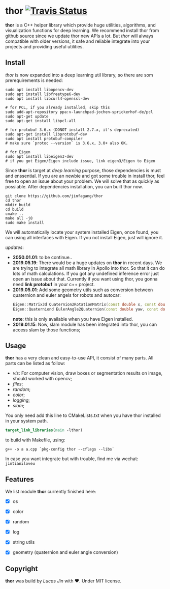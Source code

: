 # thor [![Travis Status](https://travis-ci.org/davisking/dlib.svg?branch=master)](https://travis-ci.org/davisking/dlib)

**thor** is a C++ helper library which provide huge utilities, algorithms, and visualization functions for deep learning. We recommend install thor from github source since we update thor new APIs a lot. But *thor* will always compatible with older versions, it safe and reliable integrate into your projects and providing useful utilities.


## Install

*thor* is now expanded into a deep learning util library, so there are som prerequirements is needed:

```shell
sudo apt install libopencv-dev
sudo apt install libfreetype6-dev
sudo apt install libcurl4-openssl-dev

# for PCL, if you already installed, skip this
sudo add-apt-repository ppa:v-launchpad-jochen-sprickerhof-de/pcl
sudo apt-get update
sudo apt-get install libpcl-all

# for protobuf 3.6.x (DONOT install 2.7.x, it's deprecated)
sudo apt-get install libprotobuf-dev
sudo apt install protobuf-compiler
# make sure `protoc --version` is 3.6.x, 3.0+ also OK.

# for Eigen
sudo apt install libeigen3-dev
# if you got Eigen/Eigen include issue, link eigen3/Eigen to Eigen
```

Since **thor** is target at *deep learning* purpose, those dependencies is must and enssential. If you are an newbie and got some trouble in install thor, feel free to open an issue about your problem. We will solve that as quickly as possiable.
After dependencies installation, you can built thor now.

```shell
git clone https://github.com/jinfagang/thor
cd thor
mkdir build
cd build
cmake ..
make all -j8
sudo make install
```

We will automatically locate your system installed Eigen, once found, you can using all interfaces with Eigen. If you not install Eigen, just will ignore it.



*updates*:

- **2050.01.01**: to be continue..
- **2019.05.19**:  There would be a huge updates on **thor** in recent days. We are trying to integrate all math library in Apollo into thor. So that it can do lots of math calculations.  If you got any undefined inference error just open an issue about that. Currently if you want using thor, you gonna need **link protobuf** in your c++ project.   
- **2019.05.01**: Add some geometry utils such as conversion between quaternion and euler angels for robots and autocar:
    ```c++
    Eigen::Matrix3d Quaternion2RotationMatrix(const double x, const double y, const double z, const double w);
    Eigen::Quaterniond EulerAngle2Quaternion(const double yaw, const double pitch, const double roll);                             
    ```
    **note**: this is only available when you have Eigen installed.
- **2019.01.15**: Now, slam module has been integrated into thor, you can access slam by those functions;



## Usage

**thor** has a very clean and easy-to-use API, it consist of many parts. All parts can be listed as follow:

- *vis*: For computer vision, draw boxes or segmentation results on image, should worked with opencv;
- *files*;
- *random*;
- *color*;
- *logging*;
- *slam*;

You only need add this line to CMakeLists.txt when you have thor installed in your system path.

```cmake
target_link_libraries(main -lthor)
```

to build with Makefile, using:

```shell
g++ -o a a.cpp `pkg-config thor --cflags --libs`
```
In case you want integrate but with trouble, find me via wechat: `jintianiloveu`


## Features
We list module **thor** currently finished here:

- [x] os
- [x] color
- [x] random
- [x] log
- [x] string utils
- [x] geometry (quaternion and euler angle conversion)


## Copyright

**thor** was build by *Lucas Jin* with ❤️. Under MIT license.
